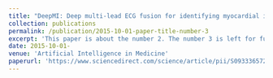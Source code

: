 ```yaml
---
title: "DeepMI: Deep multi-lead ECG fusion for identifying myocardial infarction and its occurrence-time"
collection: publications
permalink: /publication/2015-10-01-paper-title-number-3
excerpt: 'This paper is about the number 2. The number 3 is left for future work.'
date: 2015-10-01-
venue: 'Artificial Intelligence in Medicine'
paperurl: 'https://www.sciencedirect.com/science/article/pii/S0933365721001858'
---
```


